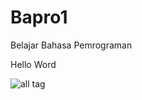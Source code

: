 # Bapro1
Belajar Bahasa Pemrograman

Hello Word

![all tag](http://jto.s3.amazonaws.com/wp-content/uploads/2014/05/p1-doraemon-a-20140510.jpg)
